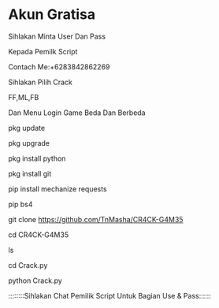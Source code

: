 # Akun Gratisa
Sihlakan Minta User Dan Pass


Kepada Pemilk Script


Contach Me:+6283842862269


Sihlakan Pilih Crack


FF,ML,FB


Dan Menu Login Game Beda Dan Berbeda


pkg update


pkg upgrade



pkg install python


pkg install git


pip install mechanize requests


pip bs4


git clone https://github.com/TnMasha/CR4CK-G4M35


cd CR4CK-G4M35


ls


cd Crack.py


python Crack.py


::::::::Sihlakan Chat Pemilik Script Untuk Bagian Use & Pass::::::
